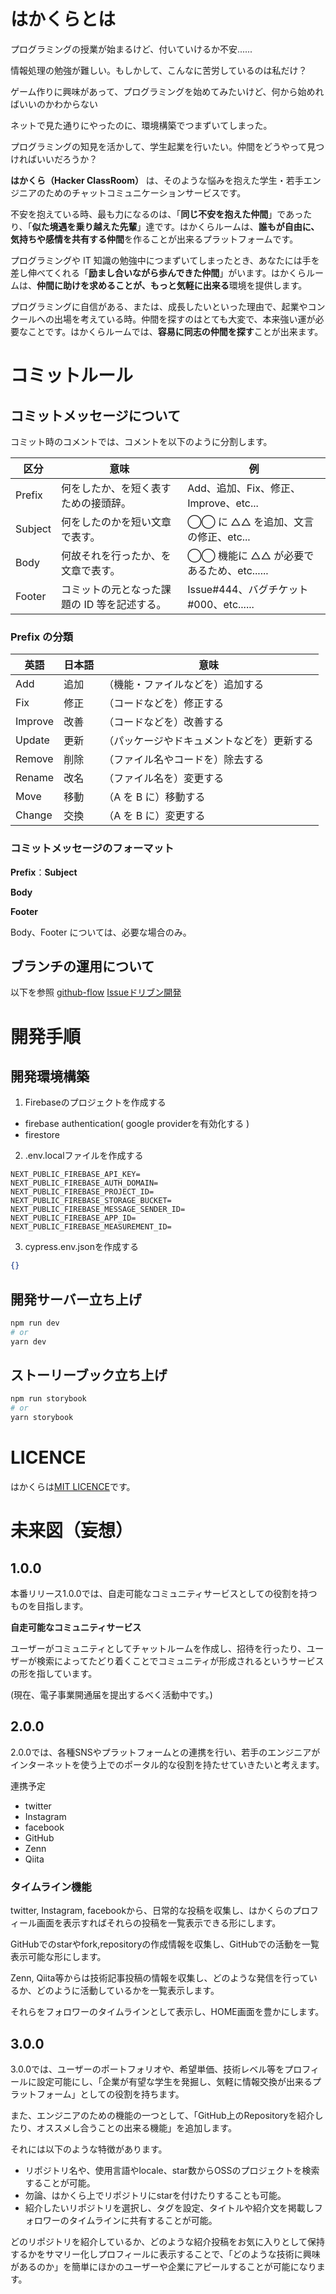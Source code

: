 # はかくらとは

プログラミングの授業が始まるけど、付いていけるか不安......

情報処理の勉強が難しい。もしかして、こんなに苦労しているのは私だけ？

ゲーム作りに興味があって、プログラミングを始めてみたいけど、何から始めればいいのかわからない

ネットで見た通りにやったのに、環境構築でつまずいてしまった。

プログラミングの知見を活かして、学生起業を行いたい。仲間をどうやって見つければいいだろうか？

**はかくら（Hacker ClassRoom）** は、そのような悩みを抱えた学生・若手エンジニアのためのチャットコミュニケーションサービスです。

不安を抱えている時、最も力になるのは、「**同じ不安を抱えた仲間**」であったり、「**似た境遇を乗り越えた先輩**」達です。はかくらルームは、**誰もが自由に、気持ちや感情を共有する仲間**を作ることが出来るプラットフォームです。

プログラミングや IT 知識の勉強中につまずいてしまったとき、あなたには手を差し伸べてくれる「**励まし合いながら歩んできた仲間**」がいます。はかくらルームは、**仲間に助けを求めることが、もっと気軽に出来る**環境を提供します。

プログラミングに自信がある、または、成長したいといった理由で、起業やコンクールへの出場を考えている時。仲間を探すのはとても大変で、本来強い運が必要なことです。はかくらルームでは、**容易に同志の仲間を探す**ことが出来ます。

# コミットルール

## コミットメッセージについて

コミット時のコメントでは、コメントを以下のように分割します。

| 区分    | 意味                                         | 例                                       |
| ------- | -------------------------------------------- | ---------------------------------------- |
| Prefix  | 何をしたか、を短く表すための接頭辞。         | Add、追加、Fix、修正、Improve、etc...    |
| Subject | 何をしたのかを短い文章で表す。               | ◯◯ に △△ を追加、文言の修正、etc...      |
| Body    | 何故それを行ったか、を文章で表す。           | ◯◯ 機能に △△ が必要であるため、etc...... |
| Footer  | コミットの元となった課題の ID 等を記述する。 | Issue#444、バグチケット#000、etc......   |

### Prefix の分類

| 英語    | 日本語 | 意味                                       |
| ------- | ------ | ------------------------------------------ |
| Add     | 追加   | （機能・ファイルなどを）追加する           |
| Fix     | 修正   | （コードなどを）修正する                   |
| Improve | 改善   | （コードなどを）改善する                   |
| Update  | 更新   | （パッケージやドキュメントなどを）更新する |
| Remove  | 削除   | （ファイル名やコードを）除去する           |
| Rename  | 改名   | （ファイル名を）変更する                   |
| Move    | 移動   | （A を B に）移動する                      |
| Change  | 交換   | （A を B に）変更する                      |

### コミットメッセージのフォーマット

**Prefix**：**Subject**

**Body**

**Footer**

Body、Footer については、必要な場合のみ。

## ブランチの運用について

以下を参照
[github-flow](https://tracpath.com/bootcamp/learning_git_github_flow.html)
[Issueドリブン開発](https://gist.github.com/Enchan1207/0ea2c7a7d6a3c16aea5683435d1972f8)

# 開発手順

## 開発環境構築

1. Firebaseのプロジェクトを作成する
  - firebase authentication( google providerを有効化する )
  - firestore
2. .env.localファイルを作成する
  ```.env
  NEXT_PUBLIC_FIREBASE_API_KEY=
  NEXT_PUBLIC_FIREBASE_AUTH_DOMAIN=
  NEXT_PUBLIC_FIREBASE_PROJECT_ID=
  NEXT_PUBLIC_FIREBASE_STORAGE_BUCKET=
  NEXT_PUBLIC_FIREBASE_MESSAGE_SENDER_ID=
  NEXT_PUBLIC_FIREBASE_APP_ID=
  NEXT_PUBLIC_FIREBASE_MEASUREMENT_ID=
  ```
3. cypress.env.jsonを作成する
  ```json
  {}
  ```

## 開発サーバー立ち上げ

```bash
npm run dev
# or
yarn dev
```

## ストーリーブック立ち上げ

```bash
npm run storybook
# or
yarn storybook
```

# LICENCE
はかくらは[MIT LICENCE](https://github.com/FAL-coffee/hacker-class-room/blob/main/LICENSE)です。

# 未来図（妄想）
## 1.0.0
本番リリース1.0.0では、自走可能なコミュニティサービスとしての役割を持つものを目指します。

**自走可能なコミュニティサービス**

  ユーザーがコミュニティとしてチャットルームを作成し、招待を行ったり、ユーザーが検索によってたどり着くことでコミュニティが形成されるというサービスの形を指しています。

(現在、電子事業開通届を提出するべく活動中です。)

## 2.0.0
2.0.0では、各種SNSやプラットフォームとの連携を行い、若手のエンジニアがインターネットを使う上でのポータル的な役割を持たせていきたいと考えます。

連携予定
- twitter
- Instagram
- facebook
- GitHub
- Zenn
- Qiita

### タイムライン機能
twitter, Instagram, facebookから、日常的な投稿を収集し、はかくらのプロフィール画面を表示すればそれらの投稿を一覧表示できる形にします。

GitHubでのstarやfork,repositoryの作成情報を収集し、GitHubでの活動を一覧表示可能な形にします。

Zenn, Qiita等からは技術記事投稿の情報を収集し、どのような発信を行っているか、どのように活動しているかを一覧表示します。

それらをフォロワーのタイムラインとして表示し、HOME画面を豊かにします。

## 3.0.0
3.0.0では、ユーザーのポートフォリオや、希望単価、技術レベル等をプロフィールに設定可能にし、「企業が有望な学生を発掘し、気軽に情報交換が出来るプラットフォーム」としての役割を持ちます。

また、エンジニアのための機能の一つとして、「GitHub上のRepositoryを紹介したり、オススメし合うことの出来る機能」を追加します。

それには以下のような特徴があります。
- リポジトリ名や、使用言語やlocale、star数からOSSのプロジェクトを検索することが可能。
- 勿論、はかくら上でリポジトリにstarを付けたりすることも可能。
- 紹介したいリポジトリを選択し、タグを設定、タイトルや紹介文を掲載しフォロワーのタイムラインに共有することが可能。

どのリポジトリを紹介しているか、どのような紹介投稿をお気に入りとして保持するかをサマリー化しプロフィールに表示することで、「どのような技術に興味があるのか」を簡単にほかのユーザーや企業にアピールすることが可能になります。
